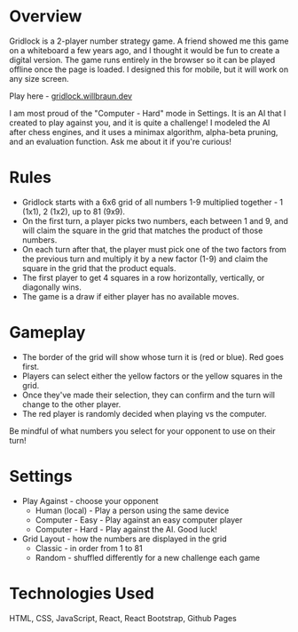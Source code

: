 # Overview

Gridlock is a 2-player number strategy game. A friend showed me this game on a whiteboard a few years ago, and I thought it would be fun to create a digital version. The game runs entirely in the browser so it can be played offline once the page is loaded. I designed this for mobile, but it will work on any size screen.

Play here - [gridlock.willbraun.dev](https://gridlock.willbraun.dev)

I am most proud of the "Computer - Hard" mode in Settings. It is an AI that I created to play against you, and it is quite a challenge! I modeled the AI after chess engines, and it uses a minimax algorithm, alpha-beta pruning, and an evaluation function. Ask me about it if you're curious!

# Rules

-   Gridlock starts with a 6x6 grid of all numbers 1-9 multiplied together - 1 (1x1), 2 (1x2), up to 81 (9x9).
-   On the first turn, a player picks two numbers, each between 1 and 9, and will claim the square in the grid that matches the product of those numbers.
-   On each turn after that, the player must pick one of the two factors from the previous turn and multiply it by a new factor (1-9) and claim the square in the grid that the product equals.
-   The first player to get 4 squares in a row horizontally, vertically, or diagonally wins.
-   The game is a draw if either player has no available moves.

# Gameplay

-   The border of the grid will show whose turn it is (red or blue). Red goes first.
-   Players can select either the yellow factors or the yellow squares in the grid.
-   Once they've made their selection, they can confirm and the turn will change to the other player.
-   The red player is randomly decided when playing vs the computer.

Be mindful of what numbers you select for your opponent to use on their turn!

# Settings

-   Play Against - choose your opponent
    -   Human (local) - Play a person using the same device
    -   Computer - Easy - Play against an easy computer player
    -   Computer - Hard - Play against the AI. Good luck!
-   Grid Layout - how the numbers are displayed in the grid
    -   Classic - in order from 1 to 81
    -   Random - shuffled differently for a new challenge each game

# Technologies Used

HTML, CSS, JavaScript, React, React Bootstrap, Github Pages
